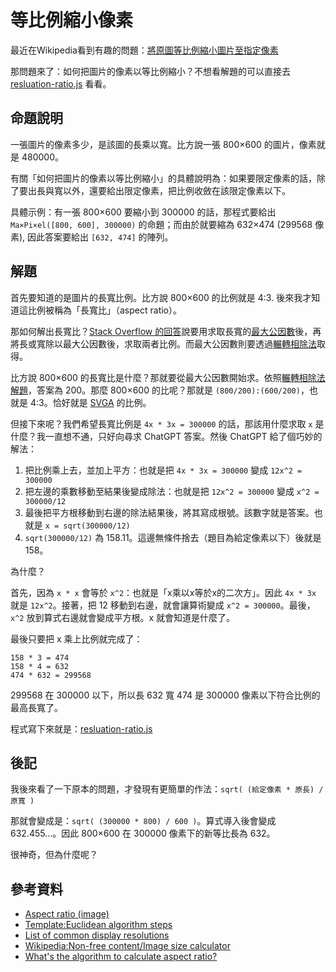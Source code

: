 # 等比例縮小像素

最近在Wikipedia看到有趣的問題：[將原圖等比例縮小圖片至指定像素](https://en.wikipedia.org/wiki/Wikipedia:Non-free_content#Image_resolution)

那問題來了：如何把圖片的像素以等比例縮小？不想看解題的可以直接去 [resluation-ratio.js](https://gist.github.com/iigmir/b10d361bf4bf2d0ace04198cfb885718) 看看。

## 命題說明

一張圖片的像素多少，是該圖的長乘以寬。比方說一張 800×600 的圖片，像素就是 480000。

有關「如何把圖片的像素以等比例縮小」的具體說明為：如果要限定像素的話，除了要出長與寬以外，還要給出限定像素，把比例收斂在該限定像素以下。

具體示例：有一張 800×600 要縮小到 300000 的話，那程式要給出 `Ma×Pi×el([800, 600], 300000)` 的命題；而由於就要縮為 632×474 (299568 像素), 因此答案要給出 `[632, 474]` 的陣列。

## 解題

首先要知道的是圖片的長寬比例。比方說 800×600 的比例就是 4:3. 後來我才知道這比例被稱為「長寬比」（aspect ratio）。

那如何解出長寬比？[Stack Overflow 的回答](https://stackoverflow.com/a/1186465)說要用求取長寬的[最大公因數](https://en.wikipedia.org/wiki/Greatest_common_divisor)後，再將長或寬除以最大公因數後，求取兩者比例。而最大公因數則要透過[輾轉相除法](https://en.wikipedia.org/wiki/Euclidean_algorithm)取得。

比方說 800×600 的長寬比是什麼？那就要從最大公因數開始求。依照[輾轉相除法解題](https://en.wikipedia.org/wiki/Template:Euclidean_algorithm_steps)，答案為 200。那麼 800×600 的比呢？那就是 `(800/200):(600/200)`，也就是 4:3。恰好就是 [SVGA](https://en.wikipedia.org/wiki/Super_VGA) 的比例。

但接下來呢？我們希望長寬比例是 `4x * 3x = 300000` 的話，那該用什麼求取 `x` 是什麼？我一直想不通，只好向尋求 ChatGPT 答案。然後 ChatGPT 給了個巧妙的解法：

1. 把比例乘上去，並加上平方：也就是把 `4x * 3x = 300000` 變成 `12x^2 = 300000`
2. 把左邊的乘數移動至結果後變成除法：也就是把 `12x^2 = 300000` 變成 `x^2 = 300000/12`
3. 最後把平方根移動到右邊的除法結果後，將其寫成根號。該數字就是答案。也就是 `x = sqrt(300000/12)`
4. `sqrt(300000/12)` 為 158.11。這邊無條件捨去（題目為給定像素以下）後就是 158。

為什麼？

首先，因為 `x * x` 會等於 `x^2`：也就是「x乘以x等於x的二次方」。因此 `4x * 3x` 就是 `12x^2`。接著，把 12 移動到右邊，就會讓算術變成 `x^2 = 300000`。最後，`x^2` 放到算式右邊就會變成平方根。x 就會知道是什麼了。

最後只要把 x 乘上比例就完成了：

```
158 * 3 = 474
158 * 4 = 632
474 * 632 = 299568
```

299568 在 300000 以下，所以長 632 寬 474 是 300000 像素以下符合比例的最高長寬了。

程式寫下來就是：[resluation-ratio.js](https://gist.github.com/iigmir/b10d361bf4bf2d0ace04198cfb885718)

## 後記

我後來看了一下原本的問題，才發現有更簡單的作法：`sqrt( (給定像素 * 原長) / 原寬 )`

那就會變成是：`sqrt( (300000 * 800) / 600 )`。算式導入後會變成 632.455...。因此 800×600 在 300000 像素下的新等比長為 632。

很神奇，但為什麼呢？

## 參考資料

* [Aspect ratio (image)](https://en.wikipedia.org/wiki/Aspect_ratio_(image))
* [Template:Euclidean algorithm steps](https://en.wikipedia.org/wiki/Template:Euclidean_algorithm_steps)
* [List of common display resolutions](https://en.wikipedia.org/wiki/List_of_common_display_resolutions)
* [Wikipedia:Non-free content/Image size calculator](https://en.wikipedia.org/wiki/Wikipedia:Non-free_content/Image_size_calculator?withgadget=calculator)
* [What's the algorithm to calculate aspect ratio?](https://stackoverflow.com/a/1186465)
